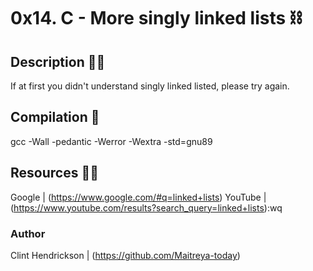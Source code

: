 # 0x14. C - More singly linked lists :chains:


## Description :teacher:
If at first you didn't understand singly linked listed, please try again.



## Compilation :wrench:

gcc -Wall -pedantic -Werror -Wextra -std=gnu89


## Resources  :technologist:
Google  |  (https://www.google.com/#q=linked+lists)
YouTube  |  (https://www.youtube.com/results?search_query=linked+lists):wq


### Author 

Clint Hendrickson | (https://github.com/Maitreya-today)

